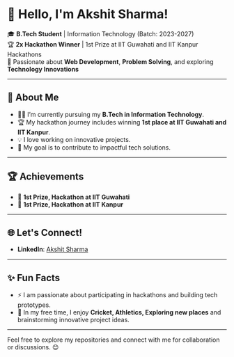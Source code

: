 # 👋 Hello, I'm Akshit Sharma! 

🎓 **B.Tech Student** | Information Technology (Batch: 2023-2027)  
🏆 **2x Hackathon Winner** | 1st Prize at IIT Guwahati and IIT Kanpur Hackathons  
🌟 Passionate about **Web Development**, **Problem Solving**, and exploring **Technology Innovations**  

---

## 🚀 About Me
- 👨‍💻 I’m currently pursuing my **B.Tech in Information Technology**.
- 🏆 My hackathon journey includes winning **1st place at IIT Guwahati and IIT Kanpur**.
- 💡 I love working on innovative projects.
- 🎯 My goal is to contribute to impactful tech solutions.


---

## 🏆 Achievements
- 🥇 **1st Prize, Hackathon at IIT Guwahati**
- 🥇 **1st Prize, Hackathon at IIT Kanpur**

---

## 🌐 Let's Connect!
- **LinkedIn**: [Akshit Sharma](https://www.linkedin.com/in/akshit-sharma-60a42b300/)

---

## ✨ Fun Facts
- ⚡ I am passionate about participating in hackathons and building tech prototypes.
- 🏏 In my free time, I enjoy **Cricket, Athletics, Exploring new places** and brainstorming innovative project ideas.

---

Feel free to explore my repositories and connect with me for collaboration or discussions. 😊
